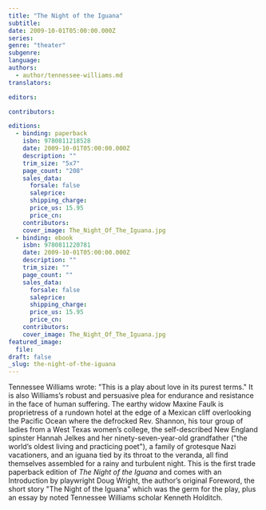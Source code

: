 ```yaml
---
title: "The Night of the Iguana"
subtitle:
date: 2009-10-01T05:00:00.000Z
series:
genre: "theater"
subgenre:
language:
authors:
  - author/tennessee-williams.md
translators:

editors:

contributors:

editions:
  - binding: paperback
    isbn: 9780811218528
    date: 2009-10-01T05:00:00.000Z
    description: ""
    trim_size: "5x7"
    page_count: "208"
    sales_data:
      forsale: false
      saleprice:
      shipping_charge:
      price_us: 15.95
      price_cn:
    contributors:
    cover_image: The_Night_Of_The_Iguana.jpg
  - binding: ebook
    isbn: 9780811220781
    date: 2009-10-01T05:00:00.000Z
    description: ""
    trim_size: ""
    page_count: ""
    sales_data:
      forsale: false
      saleprice:
      shipping_charge:
      price_us: 15.95
      price_cn:
    contributors:
    cover_image: The_Night_Of_The_Iguana.jpg
featured_image:
  file:
draft: false
_slug: the-night-of-the-iguana
---
```


Tennessee Williams wrote: "This is a play about love in its purest terms." It is also Williams’s robust and persuasive plea for endurance and resistance in the face of human suffering. The earthy widow Maxine Faulk is proprietress of a rundown hotel at the edge of a Mexican cliff overlooking the Pacific Ocean where the defrocked Rev. Shannon, his tour group of ladies from a West Texas women’s college, the self-described New England spinster Hannah Jelkes and her ninety-seven-year-old grandfather ("the world’s oldest living and practicing poet"), a family of grotesque Nazi vacationers, and an iguana tied by its throat to the veranda, all find themselves assembled for a rainy and turbulent night. This is the first trade paperback edition of _The Night of the Iguana_ and comes with an Introduction by playwright Doug Wright, the author’s original Foreword, the short story "The Night of the Iguana" which was the germ for the play, plus an essay by noted Tennessee Williams scholar Kenneth Holditch.

